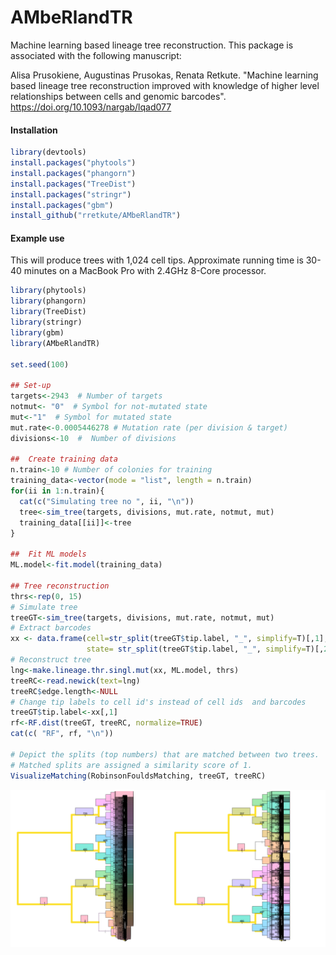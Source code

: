 # AMbeRlandTR
Machine learning based lineage tree reconstruction. This package is associated with the following manuscript:

Alisa Prusokiene, Augustinas Prusokas, Renata Retkute. "Machine learning based lineage tree reconstruction improved with knowledge of higher level relationships between cells and genomic barcodes". https://doi.org/10.1093/nargab/lqad077

#### Installation

```r
library(devtools)
install.packages("phytools")
install.packages("phangorn")
install.packages("TreeDist")
install.packages("stringr")
install.packages("gbm")
install_github("rretkute/AMbeRlandTR")
``` 

#### Example use
This will produce trees with 1,024 cell tips. Approximate running time is 30-40 minutes on a MacBook Pro with 2.4GHz 8-Core processor.

```r
library(phytools)
library(phangorn)
library(TreeDist)
library(stringr)
library(gbm)
library(AMbeRlandTR)

set.seed(100)

## Set-up
targets<-2943  # Number of targets
notmut<- "0"  # Symbol for not-mutated state
mut<-"1"  # Symbol for mutated state
mut.rate<-0.0005446278 # Mutation rate (per division & target)
divisions<-10  #  Number of divisions

##  Create training data 
n.train<-10 # Number of colonies for training
training_data<-vector(mode = "list", length = n.train)
for(ii in 1:n.train){
  cat(c("Simulating tree no ", ii, "\n"))
  tree<-sim_tree(targets, divisions, mut.rate, notmut, mut)
  training_data[[ii]]<-tree
}

##  Fit ML models
ML.model<-fit.model(training_data)

## Tree reconstruction
thrs<-rep(0, 15)
# Simulate tree
treeGT<-sim_tree(targets, divisions, mut.rate, notmut, mut)
# Extract barcodes
xx <- data.frame(cell=str_split(treeGT$tip.label, "_", simplify=T)[,1],
                 state= str_split(treeGT$tip.label, "_", simplify=T)[,2])
# Reconstruct tree
lng<-make.lineage.thr.singl.mut(xx, ML.model, thrs)
treeRC<-read.newick(text=lng)
treeRC$edge.length<-NULL
# Change tip labels to cell id's instead of cell ids  and barcodes
treeGT$tip.label<-xx[,1]
rf<-RF.dist(treeGT, treeRC, normalize=TRUE)
cat(c( "RF", rf, "\n"))

# Depict the splits (top numbers) that are matched between two trees.
# Matched splits are assigned a similarity score of 1.
VisualizeMatching(RobinsonFouldsMatching, treeGT, treeRC)
``` 
![](CompareTrees.png)



